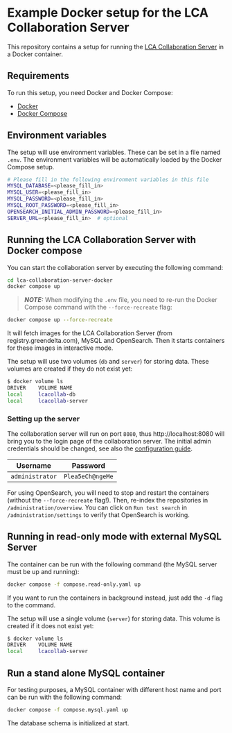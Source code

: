 # Example Docker setup for the LCA Collaboration Server

This repository contains a setup for running the [LCA Collaboration Server](https://www.openlca.org/collaboration-server/) in a Docker container.

## Requirements

To run this setup, you need Docker and Docker Compose:

- [Docker](https://docs.docker.com/get-docker/)
- [Docker Compose](https://docs.docker.com/compose/)

## Environment variables

The setup will use environment variables. These can be set in a file named `.env`. The environment variables will be automatically loaded by the Docker Compose setup.

```bash
# Please fill in the following environment variables in this file
MYSQL_DATABASE=<please_fill_in>
MYSQL_USER=<please_fill_in>
MYSQL_PASSWORD=<please_fill_in>
MYSQL_ROOT_PASSWORD=<please_fill_in>
OPENSEARCH_INITIAL_ADMIN_PASSWORD=<please_fill_in>
SERVER_URL=<please_fill_in>  # optional
```

## Running the LCA Collaboration Server with Docker compose

You can start the collaboration server by executing the following command:

```bash
cd lca-collaboration-server-docker
docker compose up
```

> **_NOTE:_**  When modifying the `.env` file, you need to re-run the Docker
Compose command with the `--force-recreate` flag:

```bash
docker compose up --force-recreate
```

It will fetch images for the LCA Collaboration Server (from registry.greendelta.com), MySQL and OpenSearch. Then it starts containers for these images in interactive mode.

The setup will use two volumes (`db` and `server`) for storing data. These volumes are created if they do not exist yet:

```bash
$ docker volume ls
DRIVER    VOLUME NAME
local     lcacollab-db
local     lcacollab-server
```

### Setting up the server

The collaboration server will run on port `8080`, thus http://localhost:8080
will bring you to the login page of the collaboration server. The initial
admin credentials should be changed, see also the [configuration guide](https://www.openlca.org/lca-collaboration-server-2-configuration-guide/).

| Username        | Password            |
| --------------- | ------------------- |
| `administrator` | `Plea5eCh@ngeMe`    |


For using OpenSearch, you will need to stop and restart the containers (without
the `--force-recreate` flag!).
Then, re-index the repositories in `/administration/overview`. You can click on
`Run test search` in `/administration/settings` to verify that OpenSearch is
working.

## Running in read-only mode with external MySQL Server

The container can be run with the following command (the MySQL server must be up and running):

```bash
docker compose -f compose.read-only.yaml up
```

If you want to run the containers in background instead, just add the `-d` flag to the command.

The setup will use a single volume (`server`) for storing data. This volume is created if it does not exist yet:

```bash
$ docker volume ls
DRIVER    VOLUME NAME
local     lcacollab-server
```

## Run a stand alone MySQL container

For testing purposes, a MySQL container with different host name and port can be run with the following command:

```bash
docker compose -f compose.mysql.yaml up
```

The database schema is initialized at start.
